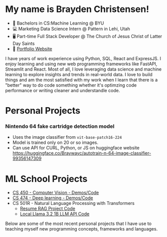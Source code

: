 # My name is Brayden Christensen!

- 🏫 Bachelors in CS:Machine Learning @ BYU
- 💻 Marketing Data Science Intern @ Pattern in Lehi, Utah
- 🖥️ Part-time Full Stack Developer @ The Church of Jesus Christ of Latter Day Saints
- 📁 [Portfolio Website](https://portfolio.braydenwc.com/)

I have years of work experience using Python, SQL, React and ExpressJS. I enjoy learning and using new web programming frameworks like FastAPI, Streamlit and React. Most of all, I love leveraging data science and machine learning to explore insights and trends in real-world data. I love to build things and am the most satisfied with my work when I learn that there is a "better" way to do code something whether it's optimzing code performance or writing cleaner and understandle code. 

# Personal Projects

### Nintendo 64 fake cartridge detection model
- Uses the image classifier from `vit-base-patch16-224`
- Model is trained only on 20 or so images.
- Can use API for CURL, Python, or JS on huggingface website
https://huggingface.co/Braywayc/autotrain-n-64-image-classifier-99356147309

# ML School Projects

- [CS 450 - Computer Vision - Demos/Code](Computer-Vision-Projects.md)
- [CS 474 - Deep learning - Demos/Code](Deep-Learning-Projects.md)
- CS 501R - Natural Language Processing with Transformers
  - [Resume RAG Project Code](https://github.com/brayway05/rag-project)
  - [Local Llama 3.2 1B LLM API Code](https://github.com/brayway05/llm_api)

Below are some of the most recent personal projects that I have use to teaching myself new programming concepts, frameworks and languages.
